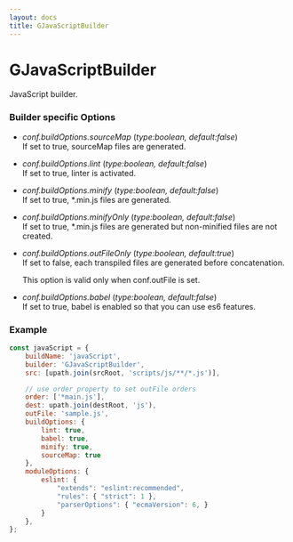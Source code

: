 ```yaml
---
layout: docs
title: GJavaScriptBuilder
---
```


# GJavaScriptBuilder
JavaScript builder.

### Builder specific Options
  - *conf.buildOptions.sourceMap* (<i>type:boolean, default:false</i>)<br>
    If set to true, sourceMap files are generated.

  - *conf.buildOptions.lint* (<i>type:boolean, default:false</i>)<br>
    If set to true, linter is activated.

  - *conf.buildOptions.minify* (<i>type:boolean, default:false</i>)<br>
    If set to true, *.min.js files are generated.

  - *conf.buildOptions.minifyOnly* (<i>type:boolean, default:false</i>)<br>
    If set to true, *.min.js files are generated but non-minified files are not created.

  - *conf.buildOptions.outFileOnly* (<i>type:boolean, default:*true*</i>)<br>
    If set to false, each transpiled files are generated before concatenation.

    This option is valid only when conf.outFile is set.

  - *conf.buildOptions.babel* (<i>type:boolean, default:false</i>)<br>
    If set to true, babel is enabled so that you can use es6 features.


### Example
```js
const javaScript = {
    buildName: 'javaScript',
    builder: 'GJavaScriptBuilder',
    src: [upath.join(srcRoot, 'scripts/js/**/*.js')],

    // use order property to set outFile orders
    order: ['*main.js'],
    dest: upath.join(destRoot, 'js'),
    outFile: 'sample.js',
    buildOptions: {
        lint: true,
        babel: true,
        minify: true,
        sourceMap: true
    },
    moduleOptions: {
        eslint: {
            "extends": "eslint:recommended",
            "rules": { "strict": 1 },
            "parserOptions": { "ecmaVersion": 6, }
        }
    },
};
```
